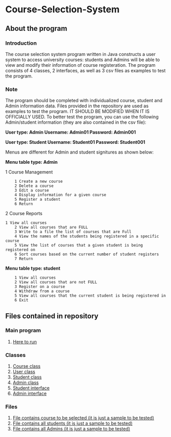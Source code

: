 # Course-Selection-System

## About the program

### Introduction
The course selection system program written in Java constructs a user system to access university courses: students and Admins will be able to view and modify their information of course registeration. The program consists of 4 classes, 2 interfaces, as well as 3 csv files as examples to test the program.

### Note
The program should be completed with individualized course, student and Admin information data. Files provided in the repository are used as examples to test the program. IT SHOULD BE MODIFIED WHEN IT IS OFFICIALLY USED. To better test the program, you can use the following Admin/student information (they are also contained in the csv file):

**User type: Admin
Username: Admin01
Password: Admin001**

**User type: Student
Username: Student01
Password: Student001**

Menus are different for Admin and student signitures as shown below:

**Menu table type: Admin**

  1 Course Management
  
		1 Create a new course
		2 Delete a course
		3 Edit a course
		4 Display information for a given course
		5 Register a student
		6 Return
    
  2 Course Reports
  
    1 View all courses
		2 View all courses that are FULL
		3 Write to a file the list of courses that are Full
		4 View the names of the students being registered in a specific course
		5 View the list of courses that a given student is being registered on
		6 Sort courses based on the current number of student registers
		7 Return

**Menu table type: student**

		1 View all courses
		2 View all courses that are not FULL
		3 Register on a course
		4 Withdraw from a course
		5 View all courses that the current student is being registered in
		6 Exit

## Files contained in repository

### Main program
1. [Here to run](https://github.com/haoyu0826/Course-Selection-System/blob/main/CourseSelection.java#L8)

### Classes
1. [Course class](https://github.com/haoyu0826/Course-Selection-System/blob/main/Course.java)
2. [User class](https://github.com/haoyu0826/Course-Selection-System/blob/main/User.java)
3. [Student class](https://github.com/haoyu0826/Course-Selection-System/blob/main/Student.java)
4. [Admin class](https://github.com/haoyu0826/Course-Selection-System/blob/main/Admin.java)
5. [Student interface](https://github.com/haoyu0826/Course-Selection-System/blob/main/AdminPermission.java)
6. [Admin interface](https://github.com/haoyu0826/Course-Selection-System/blob/main/AdminPermission.java)

### Files
1. [File contains course to be selected (it is just a sample to be tested)](https://github.com/haoyu0826/Course-Selection-System/blob/main/MyUniversityCourses.csv)
2. [File contains all students (it is just a sample to be tested)](https://github.com/haoyu0826/Course-Selection-System/blob/main/StudentINFOList.csv)
3. [File contains all Admins (it is just a sample to be tested)](https://github.com/haoyu0826/Course-Selection-System/blob/main/AdminINFOList.csv)
